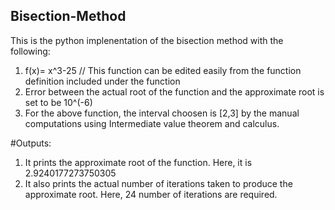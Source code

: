 ## Bisection-Method
This is the python implenentation of the bisection method with the following:
1) f(x)= x^3-25  // This function can be edited easily from the function definition included under the function
2) Error between the actual root of the function and the approximate root is set to be 10^(-6)
3) For the above function, the interval choosen is [2,3] by the manual computations using Intermediate value theorem and calculus.

#Outputs:
1) It prints the approximate root of the function. Here, it is 2.9240177273750305
2) It also prints the actual number of iterations taken to produce the approximate root. Here, 24 number of iterations are required.
